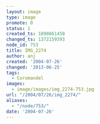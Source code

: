 ```yaml
---
layout: image
type: image
promote: 0
status: 1
created_ts: 1090861450
changed_ts: 1372159393
node_id: 753
title: IMG_2274
author: anj
created: '2004-07-26'
changed: '2013-06-25'
tags:
  - Coromandel
images:
  - image/images/img_2274-753.jpg
url: "/2004/07/26/img_2274/"
aliases:
  - "/node/753/"
date: '2004-07-26'
---
```


